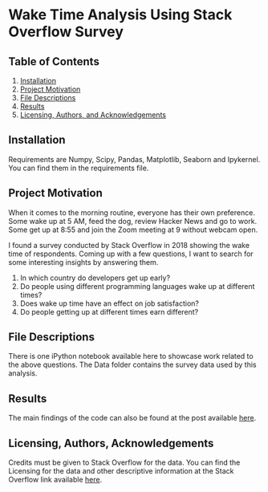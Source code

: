 # Wake Time Analysis Using Stack Overflow Survey

## Table of Contents

1. [Installation](#installation)
2. [Project Motivation](#motivation)
3. [File Descriptions](#files)
4. [Results](#results)
5. [Licensing, Authors, and Acknowledgements](#licensing)

## Installation<a name="installation"></a>

Requirements are Numpy, Scipy, Pandas, Matplotlib, Seaborn and Ipykernel. You can find them in the requirements file.

## Project Motivation<a name="motivation"></a>

When it comes to the morning routine, everyone has their own preference. Some wake up at 5 AM, feed the dog, review Hacker News and go to work. Some get up at 8:55 and join the Zoom meeting at 9 without webcam open.

I found a survey conducted by Stack Overflow in 2018 showing the wake time of respondents. Coming up with a few questions, I want to search for some interesting insights by answering them.

1. In which country do developers get up early?
2. Do people using different programming languages wake up at different times?
3. Does wake up time have an effect on job satisfaction?
4. Do people getting up at different times earn different?


## File Descriptions<a name="files"></a>

There is one iPython notebook available here to showcase work related to the above questions. The Data folder contains the survey data used by this analysis.  


## Results<a name="results"></a>

The main findings of the code can also be found at the post available [here](https://www.keyanyang.com/data/2020/06/17/as-a-developer-is-waking-up-at-8-am-too-late).

## Licensing, Authors, Acknowledgements<a name="licensing"></a>

Credits must be given to Stack Overflow for the data.  You can find the Licensing for the data and other descriptive information at the Stack Overflow link available [here](https://insights.stackoverflow.com/survey).
